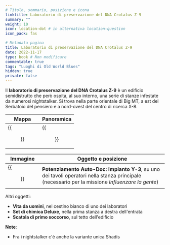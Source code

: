 ```yaml
---
# Titolo, sommario, posizione e icona
linktitle: Laboratorio di preservazione del DNA Crotalus Z-9
summary: ""
weight: 10
icon: location-dot # in alternativa location-question
icon_pack: fas

# Metadata pagina
title: Laboratorio di preservazione del DNA Crotalus Z-9
date: 2022-11-17
type: book # Non modificare
commentable: true
tags: "Luoghi di Old World Blues"
hidden: true
private: false
---
```



<div class="fnv">

Il **laboratorio di preservazione del DNA Crotalus Z-9** è un edificio semidistrutto che però ospita, al suo interno, una serie di stanze infestate da numerosi nightstalker. Si trova nella parte orientale di Big MT, a est del Serbatoio del pensiero e a nord-ovest del centro di ricerca X-8.

| Mappa | Panoramica |
| ----- | ---------- |
|  {{<figure src="fnv/Z-9_CDNA_PL_loc.webp">}}     |   {{<figure src="fnv/FNVOWB_Z9_signage.webp">}}         | 

| Immagine | Oggetto e posizione |
| -------- | ------------------- |
|  {{<figure src="fnv/Auto-Doc_upgrade_Implant_Y3.webp">}}        | **Potenziamento Auto-Doc: Impianto Y-3**, su uno dei tavoli operatori nella stanza principale (necessario per la missione _Influenzare la gente_)                    |

Altri oggetti:
- **Vita da uomini**, nel cestino bianco di uno dei laboratori 
- **Set di chimica Deluxe**, nella prima stanza a destra dell'entrata
- **Scatola di primo soccorso**, sul tetto dell'edificio

**Note**:
- Fra i nightstalker c'è anche la variante unica Shadis

</div>
